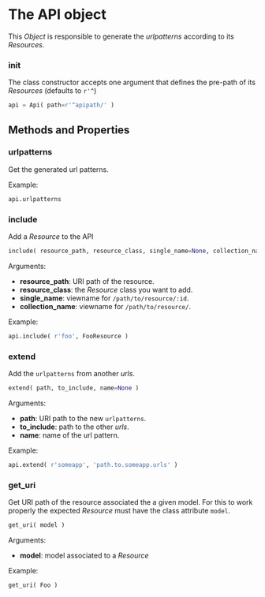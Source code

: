 # The API object

This *Object* is responsible to generate the *urlpatterns* according to its *Resources*.


### init

The class constructor accepts one argument that defines the pre-path of its *Resources* (defaults to `r'^`)

```python
api = Api( path=r'^apipath/' )
```


## Methods and Properties

### urlpatterns

Get the generated url patterns.

Example:

```python
api.urlpatterns
```


### include

Add a *Resource* to the API

```python
include( resource_path, resource_class, single_name=None, collection_name=None )
```

Arguments:

- **resource_path**: URI path of the resource.
- **resource_class**: the *Resource* class you want to add.
- **single_name**: viewname for `/path/to/resource/:id`.
- **collection_name**: viewname for `/path/to/resource/`.

Example:

```python
api.include( r'foo', FooResource )
```


### extend

Add the `urlpatterns` from another *urls*.

```python
extend( path, to_include, name=None )
```
	
Arguments:

- **path**: URI path to the new `urlpatterns`.
- **to_include**: path to the other *urls*.
- **name**: name of the url pattern.

Example:

```python
api.extend( r'someapp', 'path.to.someapp.urls' )
```


### get_uri

Get URI path of the resource associated the a given model. For this to work properly the expected *Resource* must have the class attribute `model`.

```python
get_uri( model )
```

Arguments:

- **model**: model associated to a *Resource*

Example:

```python
get_uri( Foo )
```
